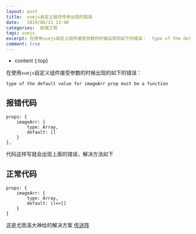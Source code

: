 ```yaml
---
layout: post
title:  vuejs自定义组件传参出现的错误
date:   2019/06/21 13:48
categories:  前端工程
tags: vuejs 
excerpt: 在使用vuejs自定义组件接受参数的时候出现的如下的错误：  type of the default value for imageArr prop must be a function   报错代码  props: {     imageArr: {         type: Array,         default: []     } },   代码这样写就会出现上面的错误，解决方法如下
comment: true
---
```

* content
{:top}

在使用<code>vuejs</code>自定义组件接受参数的时候出现的如下的错误：

<pre><code class="language-text ">type of the default value for imageArr prop must be a function
</code></pre>

<h2>报错代码</h2>

<pre><code class="language-javascript ">props: {
    imageArr: {
        type: Array,
        default: []
    }
},
</code></pre>

代码这样写就会出现上面的错误，解决方法如下

<h2>正常代码</h2>

<pre><code class="language-javascript ">props: {
    imageArr: {
        type: Array,
        default: ()=&gt;[]
    }
}
</code></pre>

这是尤雨溪大神给的解决方案 <a href="https://github.com/vuejs/vue/issues/1032#issuecomment-120212888">传送阵</a>
    
